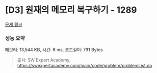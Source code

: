 # [D3] 원재의 메모리 복구하기 - 1289 

[문제 링크](https://swexpertacademy.com/main/code/problem/problemDetail.do?contestProbId=AV19AcoKI9sCFAZN) 

### 성능 요약

메모리: 13,544 KB, 시간: 6 ms, 코드길이: 791 Bytes



> 출처: SW Expert Academy, https://swexpertacademy.com/main/code/problem/problemList.do